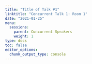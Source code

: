 ```yaml
---
title: "Title of Talk #1"
linktitle: "Concurrent Talk 1: Room 1"
date: "2021-01-25"
menu:
  sessions:
    parent: Concurrent Speakers
    weight: 1
type: docs
toc: false
editor_options:
  chunk_output_type: console
---
```

